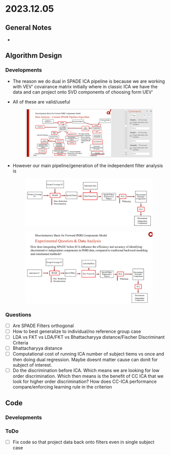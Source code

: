 # 2023.12.05

## General Notes

*

## Algorithm Design

### Developments

* The reason we do dual in SPADE ICA pipeline is because we are working with VEV' covairance matrix initially where in classic ICA we have the data and can project onto SVD components of choosing form UEV'
*   All of these are valid/useful

    <figure><img src=".gitbook/assets/image (1).png" alt=""><figcaption></figcaption></figure>
*   However our main pipeline/generation of the independent filter analysis is



    <figure><img src=".gitbook/assets/image (2).png" alt=""><figcaption></figcaption></figure>

    <figure><img src=".gitbook/assets/image (4).png" alt=""><figcaption></figcaption></figure>

### Questions

* [ ] Are SPADE Filters orthogonal
* [ ] How to best generalize to individual/no reference group case
* [ ] LDA vs FKT vs LDA/FKT vs Bhattacharyya distance/Fischer Discriminant Criteria
* [ ] Bhattacharyya distance
* [ ] Computational cost of running ICA number of subject tiems vs once and then doing dual regression. Maybe doesnt matter cause can donit for subject of interest.&#x20;
* [ ] Do the discrimination before ICA. Which means we are looking for low order discrimination. Which then means is the benefit of CC ICA that we look for higher order discrimination? How does CC-ICA performance compare/enforcing learning rule in the criterion

## Code

### Developments

### ToDo

* [ ] Fix code so that project data back onto filters even in single subject case

